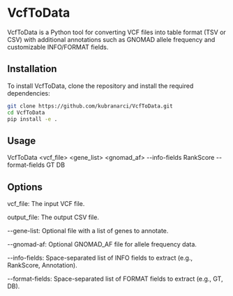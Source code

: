 # VcfToData

VcfToData is a Python tool for converting VCF files into table format (TSV or CSV) with additional annotations such as GNOMAD allele frequency and customizable INFO/FORMAT fields.

## Installation

To install VcfToData, clone the repository and install the required dependencies:




```bash
git clone https://github.com/kubranarci/VcfToData.git 
cd VcfToData 
pip install -e .

```

## Usage
VcfToData <vcf_file> <gene_list> <gnomad_af> <output> --info-fields RankScore --format-fields GT DB


## Options

vcf_file: The input VCF file.

output_file: The output CSV file.

--gene-list: Optional file with a list of genes to annotate.

--gnomad-af: Optional GNOMAD_AF file for allele frequency data.

--info-fields: Space-separated list of INFO fields to extract (e.g., RankScore, Annotation).

--format-fields: Space-separated list of FORMAT fields to extract (e.g., GT, DB).